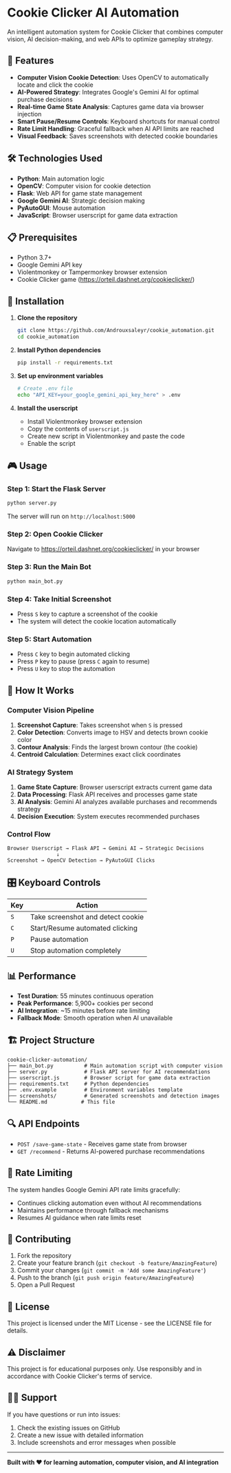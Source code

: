# Cookie Clicker AI Automation

An intelligent automation system for Cookie Clicker that combines computer vision, AI decision-making, and web APIs to optimize gameplay strategy.

## 🚀 Features

- **Computer Vision Cookie Detection**: Uses OpenCV to automatically locate and click the cookie
- **AI-Powered Strategy**: Integrates Google's Gemini AI for optimal purchase decisions
- **Real-time Game State Analysis**: Captures game data via browser injection
- **Smart Pause/Resume Controls**: Keyboard shortcuts for manual control
- **Rate Limit Handling**: Graceful fallback when AI API limits are reached
- **Visual Feedback**: Saves screenshots with detected cookie boundaries

## 🛠 Technologies Used

- **Python**: Main automation logic
- **OpenCV**: Computer vision for cookie detection
- **Flask**: Web API for game state management
- **Google Gemini AI**: Strategic decision making
- **PyAutoGUI**: Mouse automation
- **JavaScript**: Browser userscript for game data extraction

## 📋 Prerequisites

- Python 3.7+
- Google Gemini API key
- Violentmonkey or Tampermonkey browser extension
- Cookie Clicker game (https://orteil.dashnet.org/cookieclicker/)

## 🔧 Installation

1. **Clone the repository**
   ```bash
   git clone https://github.com/Androuxsaleyr/cookie_automation.git
   cd cookie_automation
   ```

2. **Install Python dependencies**
   ```bash
   pip install -r requirements.txt
   ```

3. **Set up environment variables**
   ```bash
   # Create .env file
   echo "API_KEY=your_google_gemini_api_key_here" > .env
   ```

4. **Install the userscript**
   - Install Violentmonkey browser extension
   - Copy the contents of `userscript.js`
   - Create new script in Violentmonkey and paste the code
   - Enable the script

## 🎮 Usage

### Step 1: Start the Flask Server
```bash
python server.py
```
The server will run on `http://localhost:5000`

### Step 2: Open Cookie Clicker
Navigate to https://orteil.dashnet.org/cookieclicker/ in your browser

### Step 3: Run the Main Bot
```bash
python main_bot.py
```

### Step 4: Take Initial Screenshot
- Press `S` key to capture a screenshot of the cookie
- The system will detect the cookie location automatically

### Step 5: Start Automation
- Press `C` key to begin automated clicking
- Press `P` key to pause (press `C` again to resume)
- Press `U` key to stop the automation

## 🎯 How It Works

### Computer Vision Pipeline
1. **Screenshot Capture**: Takes screenshot when `S` is pressed
2. **Color Detection**: Converts image to HSV and detects brown cookie color
3. **Contour Analysis**: Finds the largest brown contour (the cookie)
4. **Centroid Calculation**: Determines exact click coordinates

### AI Strategy System
1. **Game State Capture**: Browser userscript extracts current game data
2. **Data Processing**: Flask API receives and processes game state
3. **AI Analysis**: Gemini AI analyzes available purchases and recommends strategy
4. **Decision Execution**: System executes recommended purchases

### Control Flow
```
Browser Userscript → Flask API → Gemini AI → Strategic Decisions
                ↓
Screenshot → OpenCV Detection → PyAutoGUI Clicks
```

## 🎛 Keyboard Controls

| Key | Action |
|-----|--------|
| `S` | Take screenshot and detect cookie |
| `C` | Start/Resume automated clicking |
| `P` | Pause automation |
| `U` | Stop automation completely |

## 📊 Performance

- **Test Duration**: 55 minutes continuous operation
- **Peak Performance**: 5,900+ cookies per second
- **AI Integration**: ~15 minutes before rate limiting
- **Fallback Mode**: Smooth operation when AI unavailable

## 🏗 Project Structure

```
cookie-clicker-automation/
├── main_bot.py          # Main automation script with computer vision
├── server.py            # Flask API server for AI recommendations
├── userscript.js        # Browser script for game data extraction
├── requirements.txt     # Python dependencies
├── .env.example         # Environment variables template
├── screenshots/         # Generated screenshots and detection images
└── README.md           # This file
```

## 🔍 API Endpoints

- `POST /save-game-state` - Receives game state from browser
- `GET /recommend` - Returns AI-powered purchase recommendations

## 🚨 Rate Limiting

The system handles Google Gemini API rate limits gracefully:
- Continues clicking automation even without AI recommendations
- Maintains performance through fallback mechanisms
- Resumes AI guidance when rate limits reset

## 🤝 Contributing

1. Fork the repository
2. Create your feature branch (`git checkout -b feature/AmazingFeature`)
3. Commit your changes (`git commit -m 'Add some AmazingFeature'`)
4. Push to the branch (`git push origin feature/AmazingFeature`)
5. Open a Pull Request

## 📝 License

This project is licensed under the MIT License - see the LICENSE file for details.

## ⚠️ Disclaimer

This project is for educational purposes only. Use responsibly and in accordance with Cookie Clicker's terms of service.

## 🙋‍♂️ Support

If you have questions or run into issues:
1. Check the existing issues on GitHub
2. Create a new issue with detailed information
3. Include screenshots and error messages when possible

---

**Built with ❤️ for learning automation, computer vision, and AI integration**

